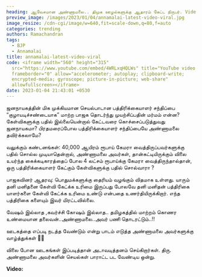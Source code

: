 ```yaml
---
heading: ஆவேசமான அண்ணாமலை.. திமுக ஊழல்களுக்கு ஆதாரம் கேட்ட நிருபர். Video Viral.
preview_image: /images/2023/01/04/annamalai-latest-video-viral.jpg
image_resize: /cdn-cgi/image/w=640,fit=scale-down,q=80,f=auto
categories: trending
authors: Ramachandran
tags:
  - BJP
  - Annamalai
title: annamalai-latest-video-viral
code: <iframe width="560" height="315"
  src="https://www.youtube.com/embed/4WRLxqHQLWs" title="YouTube video player"
  frameborder="0" allow="accelerometer; autoplay; clipboard-write;
  encrypted-media; gyroscope; picture-in-picture; web-share"
  allowfullscreen></iframe>
date: 2023-01-04 21:43:01 +0530
---
```

ஜனநாயகத்தின் மிக முக்கியமான செயல்பாடான பத்திரிக்கையாளர் சந்திப்பை “குழாயடிச்சண்டையாக” மாற்ற பாஜக தொடர்ந்து முயற்சிப்பதின் மர்மம் என்ன?
கேள்விகளுக்கு பதில் இல்லையென்றால் கேட்டவரை கொச்சைப்படுத்துவது ஜனநாயகமா?
பிரதமரைப்போல பத்திரிக்கையாளர் சந்திப்பையே அண்ணாமலை தவிர்க்கலாமே?

வலுக்கும் கண்டனங்கள்:
40,000 ஆயிரம் ரூபாய் கேமரா வைத்திருப்பவர்களுக்கு பதில் சொல்ல முடியாதென்றால், அண்ணாமலை அவர்கள், தான்கட்டியிருக்கும் விலை உயர்ந்த கைக்கடிகாரத்தைப் போல 4 லட்சம் ரூபாய்க்கு கேமரா வைத்திருந்தால்தான், ஒரு பத்திரிக்கையாளர் கேட்கும் கேள்விகளுக்கு பதில் சொல்வாரா ?

பாஜகவினர் ஆதரவு:
பொதுமக்களுக்கு தைரியம் வழங்கும் விதமாக உள்ளது.
யாரும் தனி மனிதனை கேள்வி கேட்க்க உரிமை இருப்பது போலவே தனி மனிதன் பத்திரிகை யாளர்களை கேள்வி கேட்க்க உரிமை உண்டு என்பதை உணர்தியிருக்கிறார்.
எந்த பத்திரிகை களையும் இவர் மிரட்டவில்லை.

வேஷம் இல்லாத ,கவர்ச்சி கோஷம் இல்லாத.. தமிழகத்தில் மாற்றம் கொணர உண்மையான தலைவன்..அண்ணாமலை..அவர் பணி தொடரட்டும்..!!

ஊடகத்தை எப்படி நடத்த வேண்டும் என்று பாடம் எடுத்த அண்ணாமலை அவர்களுக்கு வாழ்த்துக்கள் 👏👏

விலை போன ஊடகங்கள் இப்படித்தான் அடாவடித்தனம் செய்கிறார்கள். திரு. அண்ணாமலை அவர்களின் செயல்கள் பாராட்ட பட வேண்டிய ஒன்று.

**V﻿ideo:**